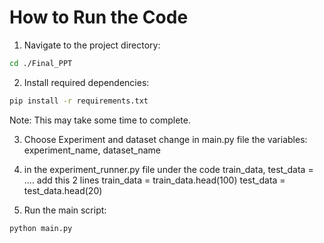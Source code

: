 # How to Run the Code

1. Navigate to the project directory:

```bash
cd ./Final_PPT
```

2. Install required dependencies:

```bash
pip install -r requirements.txt
```

Note: This may take some time to complete.

3. Choose Experiment and dataset
   change in main.py file the variables: experiment_name, dataset_name

4. in the experiment_runner.py file
   under the code train_data, test_data = ....
   add this 2 lines
   train_data = train_data.head(100)
   test_data = test_data.head(20)

5. Run the main script:

```bash
python main.py
```
